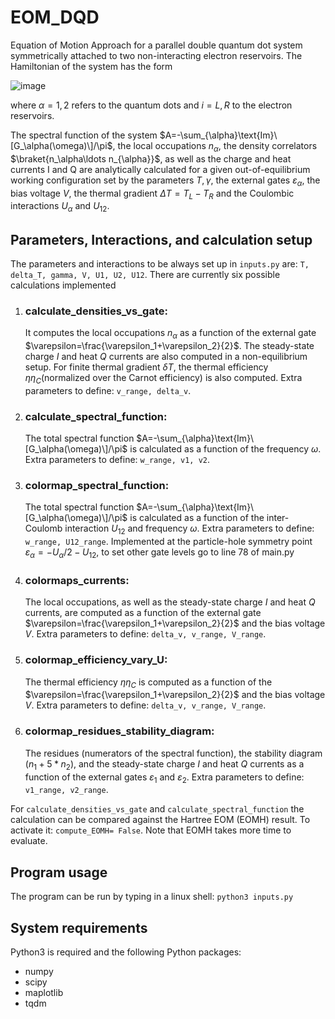 # EOM_DQD
Equation of Motion Approach for a parallel double quantum dot system symmetrically attached to two non-interacting electron reservoirs.  The Hamiltonian of the system has the form

![image](https://github.com/Nahualcsc/EOM_DQD/assets/33580847/eda646d0-275a-4a1f-b317-a07837aed386)

where $\alpha=1,2$ refers to the quantum dots and $i=L,R$ to the electron reservoirs. 

The spectral function of the system $A=-\sum_{\alpha}\text{Im}\[G_\alpha(\omega)\]/\pi$, the local occupations $n_{\alpha}$, the density correlators $\braket{n_\alpha\ldots n_{\alpha}}$, as well as the  charge  and heat currents I and Q are analytically calculated for a given out-of-equilibrium working configuration set by the parameters $T,\gamma$, the external gates $\varepsilon_\alpha$, the bias voltage $V$, the thermal gradient $\Delta T=T_L-T_R$ and the Coulombic interactions $U_\alpha$ and $U_{12}$.

## Parameters, Interactions, and calculation setup
The parameters and interactions to be always set up in ```inputs.py``` are: ```T, delta_T, gamma, V, U1, U2, U12```. 
There are currently six possible calculations implemented
1. ### calculate_densities_vs_gate:
   It computes the local occupations $n_\alpha$ as a function of the external gate $\varepsilon=\frac{\varepsilon_1+\varepsilon_2}{2}$. The steady-state charge $I$ and heat $Q$ currents are also computed in a non-equilibrium setup. For finite thermal gradient $\delta T$, the thermal efficiency $\eta\eta_C$(normalized over the Carnot efficiency) is also computed.
   Extra parameters to define: ```v_range, delta_v```.
2. ### calculate_spectral_function:
   The total spectral function $A=-\sum_{\alpha}\text{Im}\[G_\alpha(\omega)\]/\pi$ is calculated as a function of the frequency $\omega$.
   Extra parameters to define: ```w_range, v1, v2```.
3. ### colormap_spectral_function:
   The total spectral function $A=-\sum_{\alpha}\text{Im}\[G_\alpha(\omega)\]/\pi$ is calculated as a function of the inter-Coulomb interaction $U_{12}$ and  frequency $\omega$.
   Extra parameters to define: ```w_range, U12_range```.
   Implemented at the particle-hole symmetry point $\varepsilon_\alpha=-U_\alpha/2-U_{12}$, to set other gate levels go to line 78 of main.py
4. ### colormaps_currents:
   The local occupations, as well as the steady-state charge $I$ and heat $Q$ currents, are computed as a function of the external gate $\varepsilon=\frac{\varepsilon_1+\varepsilon_2}{2}$ and the bias voltage $V$. 
   Extra parameters to define: ```delta_v, v_range, V_range```.
5. ### colormap_efficiency_vary_U:
   The thermal efficiency  $\eta\eta_C$ is computed as a function of the $\varepsilon=\frac{\varepsilon_1+\varepsilon_2}{2}$ and the bias voltage $V$.
   Extra parameters to define: ```delta_v, v_range, V_range```.
6. ### colormap_residues_stability_diagram:
   The residues (numerators of the spectral function), the stability diagram ($n_1+5*n_2$), and the steady-state charge $I$ and heat $Q$ currents as a function of the external gates $\varepsilon_1$ and  $\varepsilon_2$.
    Extra parameters to define: ```v1_range, v2_range```.

For ```calculate_densities_vs_gate``` and ```calculate_spectral_function``` the calculation can be compared against the Hartree EOM (EOMH) result. To activate it: ```compute_EOMH= False```. Note that EOMH takes more time to evaluate.

## Program usage
The program can be run by typing in a linux shell: ```python3 inputs.py ```

## System requirements
Python3 is required and the following Python packages:
- numpy
- scipy
- maplotlib
- tqdm
  
